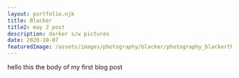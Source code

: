 ```yaml
---
layout: portfolio.njk
title: Blacker
title2: may 2 post
description: darker s/w pictures
date: 2020-10-07
featuredImage: /assets/images/photography/blacker/photography_blackerthandays_001.jpg
---
```


<div class="row">
	<div class="column large-12">
		hello this the body of my first blog post
	</div>
	<div class="column large-4">
		<img src="../../assets/images/photography/blacker/photography_blackerthandays_001.jpg" alt="">
	</div>
	<div class="column large-4">
		<img src="../../assets/images/photography/blacker/photography_blackerthandays_004.jpg" alt="">
	</div>
	<div class="column large-4">
		<img src="../../assets/images/photography/blacker/photography_blackerthandays_007.jpg" alt="">
	</div>
	<div class="column large-4">
		<img src="../../assets/images/photography/blacker/photography_blackerthandays_006.jpg" alt="">
	</div>
	<div class="column large-4">
		<img src="../../assets/images/photography/blacker/photography_blackerthandays_005.jpg" alt="">
	</div>
	<div class="column large-4">
		<img src="../../assets/images/photography/blacker/photography_blackerthandays_012.jpg" alt="">
	</div>
	<div class="column large-12">
		<img src="../../assets/images/photography/blacker/photography_blackerthandays_019.jpg" alt="">
	</div>
	<div class="column large-4">
		<img src="../../assets/images/photography/blacker/photography_blackerthandays_010.jpg" alt="">
	</div>
</div>
